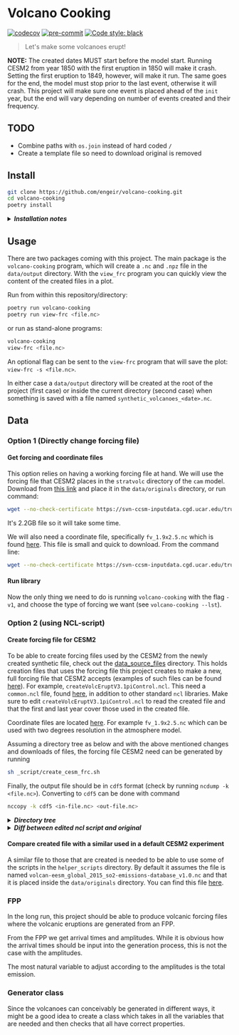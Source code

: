 # Volcano Cooking

[![codecov](https://codecov.io/gh/engeir/volcano-cooking/branch/main/graph/badge.svg?token=8I5VE7LYA4)](https://codecov.io/gh/engeir/volcano-cooking)
[![pre-commit](https://img.shields.io/badge/pre--commit-enabled-brightgreen?logo=pre-commit&logoColor=white)](https://github.com/pre-commit/pre-commit)
[![Code style: black](https://img.shields.io/badge/code%20style-black-000000.svg)](https://github.com/psf/black)

> Let's make some volcanoes erupt!

__NOTE:__ The created dates MUST start before the model start. Running CESM2 from year
1850 with the first eruption in 1850 will make it crash. Setting the first eruption to
1849, however, will make it run. The same goes for the end, the model must stop prior to
the last event, otherwise it will crash. This project will make sure one event is placed
ahead of the `init` year, but the end will vary depending on number of events created and
their frequency.

## TODO

- Combine paths with `os.join` instead of hard coded `/`
- Create a template file so need to download original is removed

## Install

```sh
git clone https://github.com/engeir/volcano-cooking.git
cd volcano-cooking
poetry install
```

<details><summary><i><b>Installation notes</b></i></summary><br><ul>
The package <code>fppy</code> will not be installed properly since it is specified with
a path to a local copy. To install <code>fppy</code>, clone the <a
href="https://github.com/uit-cosmo/fppy">repo</a> and edit <code>pyproject.toml</code> by
changing the relative path to where you cloned <code>fppy</code>. Alternatively, you can
clone and install <code>fppy</code> into the virtual environment from the root of the
<code>fppy</code> repository with

```sh
pip install -e .
```

</ul></details>

## Usage

There are two packages coming with this project. The main package is the `volcano-cooking`
program, which will create a `.nc` and `.npz` file in the `data/output` directory. With
the `view_frc` program you can quickly view the content of the created files in a plot.

Run from within this repository/directory:

```sh
poetry run volcano-cooking
poetry run view-frc <file.nc>
```

or run as stand-alone programs:

```sh
volcano-cooking
view-frc <file.nc>
```

An optional flag can be sent to the `view-frc` program that will save the plot: `view-frc
-s <file.nc>`.

In either case a `data/output` directory will be created at the root of the project (first
case) or inside the current directory (second case) when something is saved with a file
named `synthetic_volcanoes_<date>.nc`.

## Data

### Option 1 (Directly change forcing file)

#### Get forcing and coordinate files

This option relies on having a working forcing file at hand. We will use the forcing file
that CESM2 places in the `stratvolc` directory of the `cam` model. Download from [this
link][stratvolc-forcing] and place it in the `data/originals` directory, or run command:

```sh
wget --no-check-certificate https://svn-ccsm-inputdata.cgd.ucar.edu/trunk/inputdata/atm/cam/chem/stratvolc/VolcanEESMv3.11_SO2_850-2016_Mscale_Zreduc_2deg_c191125.nc
```

It's 2.2GB file so it will take some time.

We will also need a coordinate file, specifically `fv_1.9x2.5.nc` which is found
[here][coord-file]. This file is small and quick to download. From the command line:

```sh
wget --no-check-certificate https://svn-ccsm-inputdata.cgd.ucar.edu/trunk/inputdata/atm/cam/coords/fv_1.9x2.5.nc
```

#### Run library

Now the only thing we need to do is running `volcano-cooking` with the flag `-v1`, and
choose the type of forcing we want (see `volcano-cooking --lst`).

### Option 2 (using NCL-script)

#### Create forcing file for CESM2

To be able to create forcing files used by the CESM2 from the newly created synthetic
file, check out the [data_source_files] directory. This holds creation files that uses the
forcing file this project creates to make a new, full forcing file that CESM2 accepts
(examples of such files can be found [here][volc-frc-complete]). For example,
`createVolcEruptV3.1piControl.ncl`. This need a `common.ncl` file, found
[here][common-ncl], in addition to other standard `ncl` libraries. Make sure to edit
`createVolcEruptV3.1piControl.ncl` to read the created file and that the first and last
year cover those used in the created file.

Coordinate files are located [here][coord-file]. For example `fv_1.9x2.5.nc` which can be
used with two degrees resolution in the atmosphere model.

Assuming a directory tree as below and with the above mentioned changes and downloads of
files, the forcing file CESM2 need can be generated by running

```sh
sh _script/create_cesm_frc.sh
```

Finally, the output file should be in `cdf5` format (check by running `ncdump -k
<file.nc>`). Converting to `cdf5` can be done with command

```sh
nccopy -k cdf5 <in-file.nc> <out-file.nc>
```

<details><summary><i><b>Directory tree</b></i></summary><br><ul>

```code
.
├── data
│   ├── originals
│   │   ├── createVolcEruptV3.1piControl.ncl
│   │   ├── createVolcEruptV3.1piControl.ncl.original
│   │   ├── fv_0.9x1.25_L30.nc
│   │   ├── fv_1.9x2.5_L30.nc
│   │   ├── volcan-eesm_global_2015_so2-emissions-database_v1.0.nc
│   └── output
│       ├── synthetic_volcanoes_20211126_1128.nc
│       └── synthetic_volcanoes_20211126_1128.npz
├── LICENSE
├── poetry.lock
├── pyproject.toml
├── README.md
├── _script
│   └── create_cesm_frc.sh
├── setup.cfg
├── src
│   └── ...
└── tests
    └── ...
```

</ul></details>

<details><summary><i><b>Diff between edited ncl script and original</b></i></summary><br><ul>

```diff
# diff data/originals/createVolcEruptV3.1piControl.ncl.original data/originals/createVolcEruptV3.1piControl.ncl
1c1
< load "$CODE_PATH/ncl/lib/common.ncl"
---
> load "/home/een023/programs/miniconda3/ncl/lib/common.ncl"
20,21c20,21
<   res="1deg"
<   print("Horizontal resolution not set; defaulting to 1deg (0.95x1.25). For 1.9x2.5: setenv resolution 2deg")
---
>   res="2deg"
>   print("Horizontal resolution not set; defaulting to 2deg (1.9x2.5). For 0.95x1.25: setenv resolution 1deg")
25c25
<   templateFilename = "/glade/work/mmills/inputdata/grids/coords_1.9x2.5_L88_c150828.nc"
---
>   templateFilename = getenv("COORDS2DEG")
28c28
<     templateFilename = "/glade/work/mmills/inputdata/grids/coords_0.95x1.25_L70_c150828.nc"
---
>     templateFilename = getenv("COORDS1DEG")
56,57c56,57
< filepath="/glade/work/mmills/data/VolcanEESM/"
< outfilepath="/glade/p/acom/acom-climate/cesm2/inputdata/atm/cam/chem/stratvolc/"
---
> filepath=getenv("SYNTH_FILE_DIR")+"/"
> outfilepath=getenv("DATA_OUT")+"/"
59,60c59,60
< infilename   ="volcan-eesm_global_2015_so2-emissions-database_v3.1_c180414"
< infiletype = "nc"
---
> infilename = getenv("SYNTH_BASE")
> infiletype = getenv("SYNTH_EXT")
62c62
< outfilename="VolcanEESMv3.10_piControl_SO2_"+firstYear+"-"+lastYear+"average"
---
> outfilename="VolcanEESMvEnger_piControl_SO2_"+firstYear+"-"+lastYear+"average"
```

</ul></details>

#### Compare created file with a similar used in a default CESM2 experiment

A similar file to those that are created is needed to be able to use some of the scripts
in the `helper_scripts` directory. By default it assumes the file is named
`volcan-eesm_global_2015_so2-emissions-database_v1.0.nc` and that it is placed inside the
`data/originals` directory. You can find this file [here][volc-frc].

### FPP

In the long run, this project should be able to produce volcanic forcing files where the
volcanic eruptions are generated from an FPP.

From the FPP we get arrival times and amplitudes. While it is obvious how the arrival
times should be input into the generation process, this is not the case with the
amplitudes.

The most natural variable to adjust according to the amplitudes is the total emission.

### Generator class

Since the volcanoes can conceivably be generated in different ways, it might be a good
idea to create a class which takes in all the variables that are needed and then checks
that all have correct properties.

[data_source_files]: https://svn.code.sf.net/p/codescripts/code/trunk/ncl/emission
[common-ncl]: http://svn.code.sf.net/p/codescripts/code/trunk/ncl/lib/common.ncl
[coord-file]: https://svn-ccsm-inputdata.cgd.ucar.edu/trunk/inputdata/atm/cam/coords/
[coords-repo]: https://svn-ccsm-inputdata.cgd.ucar.edu/trunk/inputdata/share/scripgrids/
[volc-frc]: http://catalogue.ceda.ac.uk/uuid/bfbd5ec825fa422f9a858b14ae7b2a0d
[volc-frc-complete]: https://svn-ccsm-inputdata.cgd.ucar.edu/trunk/inputdata/atm/cam/chem/stratvolc/
[stratvolc-forcing]: https://svn-ccsm-inputdata.cgd.ucar.edu/trunk/inputdata/atm/cam/chem/stratvolc/VolcanEESMv3.11_SO2_850-2016_Mscale_Zreduc_2deg_c191125.nc
